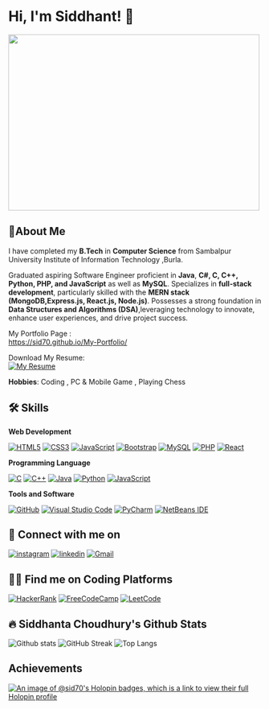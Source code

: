 # Hi, I'm Siddhant! 👋

<img src="https://user-images.githubusercontent.com/103874320/190897634-9dcd0991-8d76-4443-9f56-9da8a835327c.gif" height="350px" width="500px">

## 🚀About Me
I have completed my **B.Tech** in **Computer Science** from Sambalpur University Institute of Information Technology ,Burla.

Graduated aspiring Software Engineer proficient in **Java**, **C#, C, C++, Python, PHP, and JavaScript** as well as **MySQL**. Specializes in **full-stack development**, particularly skilled with the **MERN stack (MongoDB,Express.js, React.js, Node.js)**. Possesses a strong foundation in **Data Structures and Algorithms (DSA)**,leveraging technology to innovate, enhance user experiences, and drive project success.

My Portfolio Page :  
https://sid70.github.io/My-Portfolio/

Download My Resume:<br>
[![My Resume](https://img.shields.io/badge/Resume-%2336465D.svg?style=for-the-badge)](https://flowcv.com/resume/sglvbcp5vk)



**Hobbies**: Coding , PC & Mobile Game , Playing Chess
## 🛠 Skills

**Web Development**

[![HTML5](https://img.shields.io/badge/html5-%23E34F26.svg?style=for-the-badge&logo=html5&logoColor=white)](#none)
[![CSS3](https://img.shields.io/badge/css3-%231572B6.svg?style=for-the-badge&logo=css3&logoColor=white)](#none)
[![JavaScript](https://img.shields.io/badge/javascript-%23323330.svg?style=for-the-badge&logo=javascript&logoColor=%23F7DF1E)](#none)
[![Bootstrap](https://img.shields.io/badge/bootstrap-%23563D7C.svg?style=for-the-badge&logo=bootstrap&logoColor=white)](#none)
[![MySQL](https://img.shields.io/badge/mysql-%23300f.svg?style=for-the-badge&logo=mysql&logoColor=white)](#none)
[![PHP](https://img.shields.io/badge/php-%23777BB4.svg?style=for-the-badge&logo=php&logoColor=white)](#none)
[![React](https://img.shields.io/badge/react-%2320232a.svg?style=for-the-badge&logo=react&logoColor=%2361DAFB)](#none)

**Programming Language**

[![C](https://img.shields.io/badge/c-%2300599C.svg?style=for-the-badge&logo=c&logoColor=white)](#none)
[![C++](https://img.shields.io/badge/c++-%2300599C.svg?style=for-the-badge&logo=c%2B%2B&logoColor=white)](#none)
[![Java](https://img.shields.io/badge/java-%23ED8B00.svg?style=for-the-badge&logo=openjdk&logoColor=white)](#none)
[![Python](https://img.shields.io/badge/python-3670A0?style=for-the-badge&logo=python&logoColor=ffdd54)](#none)
[![JavaScript](https://img.shields.io/badge/javascript-%23323330.svg?style=for-the-badge&logo=javascript&logoColor=%23F7DF1E)](#none)

**Tools and Software**

[![GitHub](https://img.shields.io/badge/github-%23121011.svg?style=for-the-badge&logo=github&logoColor=white)](https://github.com/Sid70)
[![Visual Studio Code](https://img.shields.io/badge/Visual%20Studio%20Code-0078d7.svg?style=for-the-badge&logo=visual-studio-code&logoColor=white)](#none)
[![PyCharm](https://img.shields.io/badge/pycharm-143?style=for-the-badge&logo=pycharm&logoColor=black&color=black&labelColor=green)](#none)
[![NetBeans IDE](https://img.shields.io/badge/NetBeansIDE-1B6AC6.svg?style=for-the-badge&logo=apache-netbeans-ide&logoColor=white)](#none)

## 💬 Connect with me on
[![instagram](https://img.shields.io/badge/Instagram-E4405F?style=for-the-badge&logo=instagram&logoColor=white)](https://www.instagram.com/siddhanta3_2/?igshid=YmMyMTA2M2Y=)
[![linkedin](https://img.shields.io/badge/linkedin-0A66C2?style=for-the-badge&logo=linkedin&logoColor=white)](https://www.linkedin.com/in/siddhanta-choudhury-674869220/)
[![Gmail](https://img.shields.io/badge/Gmail-D14836?style=for-the-badge&logo=gmail&logoColor=white)](mailto:siddhanta.c1729@gmail.com)
## 🧑‍💻 Find me on Coding Platforms
[![HackerRank](https://img.shields.io/badge/-Hackerrank-2EC866?style=for-the-badge&logo=HackerRank&logoColor=white)](https://www.hackerrank.com/Siddhanta26)
[![FreeCodeCamp](https://img.shields.io/badge/Freecodecamp-%23123.svg?&style=for-the-badge&logo=freecodecamp&logoColor=white)](https://www.freecodecamp.org/Si70)
[![LeetCode](https://img.shields.io/badge/dynamic/json?style=for-the-badge&labelColor=black&color=%23ffa116&label=LeetCode&query=solvedOverTotal&url=https%3A%2F%2Fleetcode-badge.vercel.app%2Fapi%2Fusers%2FSid70&logo=leetcode&logoColor=yellow)](https://leetcode.com/Sid70/)


## :fire: Siddhanta Choudhury's Github Stats
![Github stats](https://github-readme-stats.vercel.app/api?username=Sid70&layout=compact&theme=vision-friendly-dark)
![GitHub Streak](http://github-readme-streak-stats.herokuapp.com?user=Sid70&theme=dark&background=000000)
![Top Langs](https://github-readme-stats.vercel.app/api/top-langs/?username=Sid70&layout=compact&theme=vision-friendly-dark)

## Achievements
[![An image of @sid70's Holopin badges, which is a link to view their full Holopin profile](https://holopin.me/sid70)](https://holopin.io/@sid70)


